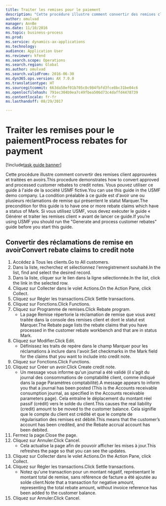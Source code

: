 ```yaml
--- 
title: Traiter les remises pour le paiement
description: "Cette procédure illustre comment convertir des remises client approuvées et traitées en avoirs."
author: omulvad
manager: AnnBe
ms.date: 11/10/2016
ms.topic: business-process
ms.prod: 
ms.service: dynamics-ax-applications
ms.technology: 
audience: Application User
ms.reviewer: kfend
ms.search.scope: Operations
ms.search.region: Global
ms.author: omulvad
ms.search.validFrom: 2016-06-30
ms.dyn365.ops.version: AX 7.0.0
ms.translationtype: HT
ms.sourcegitcommit: 663da58ef01b705c0c984fbfd3fce8bc31be04c6
ms.openlocfilehash: 791ec304b9ea7c49fbea506d73c4daffd4478739
ms.contentlocale: fr-fr
ms.lasthandoff: 08/29/2017

---
```

# <a name="process-rebates-for-payment"></a><span data-ttu-id="2319e-103">Traiter les remises pour le paiement</span><span class="sxs-lookup"><span data-stu-id="2319e-103">Process rebates for payment</span></span>

[!include[task guide banner](../../includes/task-guide-banner.md)]

<span data-ttu-id="2319e-104">Cette procédure illustre comment convertir des remises client approuvées et traitées en avoirs.</span><span class="sxs-lookup"><span data-stu-id="2319e-104">This procedure demonstrates how to convert approved and processed customer rebates to credit notes.</span></span> <span data-ttu-id="2319e-105">Vous pouvez utiliser ce guide à l'aide de la société USMF fictive.</span><span class="sxs-lookup"><span data-stu-id="2319e-105">You can use this guide in the USMF demo company.</span></span> <span data-ttu-id="2319e-106">La condition préalable à ce guide est d'avoir une ou plusieurs réclamations de remise qui présentent le statut Marquer.</span><span class="sxs-lookup"><span data-stu-id="2319e-106">The precondition for this guide is to have one or more rebate claims which have a status of Mark.</span></span> <span data-ttu-id="2319e-107">Si vous utilisez USMF, vous devez exécuter le guide « Générer et traiter les remises client » avant de lancer ce guide.</span><span class="sxs-lookup"><span data-stu-id="2319e-107">If you’re using USMF you should run the "Generate and process customer rebates" guide before you start this guide.</span></span>


## <a name="convert-rebate-claims-to-credit-note"></a><span data-ttu-id="2319e-108">Convertir des réclamations de remise en avoir</span><span class="sxs-lookup"><span data-stu-id="2319e-108">Convert rebate claims to credit note</span></span>
1. <span data-ttu-id="2319e-109">Accédez à Tous les clients.</span><span class="sxs-lookup"><span data-stu-id="2319e-109">Go to All customers.</span></span>
2. <span data-ttu-id="2319e-110">Dans la liste, recherchez et sélectionnez l'enregistrement souhaité.</span><span class="sxs-lookup"><span data-stu-id="2319e-110">In the list, find and select the desired record.</span></span>
3. <span data-ttu-id="2319e-111">Dans la liste, cliquer sur le lien dans la ligne sélectionnée.</span><span class="sxs-lookup"><span data-stu-id="2319e-111">In the list, click the link in the selected row.</span></span>
4. <span data-ttu-id="2319e-112">Cliquez sur Collecter dans le volet Actions.</span><span class="sxs-lookup"><span data-stu-id="2319e-112">On the Action Pane, click Collect.</span></span>
5. <span data-ttu-id="2319e-113">Cliquez sur Régler les transactions.</span><span class="sxs-lookup"><span data-stu-id="2319e-113">Click Settle transactions.</span></span>
6. <span data-ttu-id="2319e-114">Cliquez sur Fonctions.</span><span class="sxs-lookup"><span data-stu-id="2319e-114">Click Functions.</span></span>
7. <span data-ttu-id="2319e-115">Cliquez sur Programme de remises.</span><span class="sxs-lookup"><span data-stu-id="2319e-115">Click Rebate program.</span></span>
    * <span data-ttu-id="2319e-116">La page Remise répertorie la réclamation de remise que vous avez traitée dans la console des remises client et dont le statut est Marquer.</span><span class="sxs-lookup"><span data-stu-id="2319e-116">The Rebate page lists the rebate claims that you have processed in the customer rebate workbench and that are in status Mark.</span></span>    
8. <span data-ttu-id="2319e-117">Cliquez sur Modifier.</span><span class="sxs-lookup"><span data-stu-id="2319e-117">Click Edit.</span></span>
    * <span data-ttu-id="2319e-118">Définissez les traits de repère dans le champ Marquer pour les réclamations à inclure dans l'avoir.</span><span class="sxs-lookup"><span data-stu-id="2319e-118">Set checkmarks in the Mark field for the claims that you want to include into credit note.</span></span>   
9. <span data-ttu-id="2319e-119">Cliquez sur Fonctions.</span><span class="sxs-lookup"><span data-stu-id="2319e-119">Click Functions.</span></span>
10. <span data-ttu-id="2319e-120">Cliquez sur Créer un avoir.</span><span class="sxs-lookup"><span data-stu-id="2319e-120">Click Create credit note.</span></span>
    * <span data-ttu-id="2319e-121">Un message vous informe qu'un journal a été validé (il s'agit du journal des consommations de comptabilité client, comme indiqué dans la page Paramètres comptabilité).</span><span class="sxs-lookup"><span data-stu-id="2319e-121">A message appears to inform you that a journal has been posted (This is the Accounts receivable consumption journal, as specified in the Accounts receivable parameters page).</span></span> <span data-ttu-id="2319e-122">Cela entraîne le déplacement du montant réel passif (crédit) vers le solde du client.</span><span class="sxs-lookup"><span data-stu-id="2319e-122">This causes the real liability (credit) amount to be moved to the customer balance.</span></span> <span data-ttu-id="2319e-123">Cela signifie que le compte du client est crédité et que le compte de régularisation des remises est débité.</span><span class="sxs-lookup"><span data-stu-id="2319e-123">This means that the customer’s account has been credited, and the Rebate accrual account has been debited.</span></span>  
11. <span data-ttu-id="2319e-124">Fermez la page.</span><span class="sxs-lookup"><span data-stu-id="2319e-124">Close the page.</span></span>
12. <span data-ttu-id="2319e-125">Cliquez sur Annuler.</span><span class="sxs-lookup"><span data-stu-id="2319e-125">Click Cancel.</span></span>
    * <span data-ttu-id="2319e-126">Cela actualise la page afin de pouvoir afficher les mises à jour.</span><span class="sxs-lookup"><span data-stu-id="2319e-126">This refreshes the page so that you can see the updates.</span></span>  
13. <span data-ttu-id="2319e-127">Cliquez sur Collecter dans le volet Actions.</span><span class="sxs-lookup"><span data-stu-id="2319e-127">On the Action Pane, click Collect.</span></span>
14. <span data-ttu-id="2319e-128">Cliquez sur Régler les transactions.</span><span class="sxs-lookup"><span data-stu-id="2319e-128">Click Settle transactions.</span></span>
    * <span data-ttu-id="2319e-129">Notez qu'une transaction pour un montant négatif, représentant le montant total de remise, sans référence de facture a été ajoutée au solde client.</span><span class="sxs-lookup"><span data-stu-id="2319e-129">Note that a transaction for negative amount, representing the total rebate amount, without invoice reference has been added to the customer balance.</span></span>   
15. <span data-ttu-id="2319e-130">Cliquez sur Annuler.</span><span class="sxs-lookup"><span data-stu-id="2319e-130">Click Cancel.</span></span>


